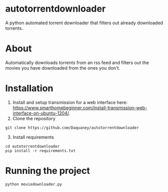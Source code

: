 # autotorrentdownloader
A python automated torrent downloader that filters out already downloaded torrents.
# About
Automatically downloads torrents from an rss feed and filters out the movies you have downloaded from the ones you don't.
# Installation
1. Install and setup transmission for a web interface here: https://www.smarthomebeginner.com/install-transmission-web-interface-on-ubuntu-1204/. 
2. Clone the repository
```
git clone https://github.com/Daquaney/autotorrentdownloader
```
3. Install requirements
```
cd autotorrentdownloader
pip install -r requirements.txt
```
# Running the project
```
python moviedownloader.py
```
